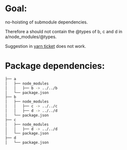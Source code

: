 # Goal:

no-hoisting of submodule dependencies.

Therefore a should not contain the @types of b, c and d in a/node_modules/@types.

Suggestion in [yarn ticket](https://github.com/yarnpkg/yarn/issues/5620) does not work.

# Package dependencies:

```bash
├── a
│   ├── node_modules
│   │   ├── b -> ../../b
│   └── package.json
├── b
│   ├── node_modules
│   │   ├── c -> ../../c
│   │   ├── d -> ../../d
│   └── package.json
├── c
│   ├── node_modules
│   │   ├── d -> ../../d
│   └── package.json
├── d
│   └── package.json
```

